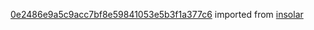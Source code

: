 [0e2486e9a5c9acc7bf8e59841053e5b3f1a377c6](https://github.com/insolar/insolar/commit/0e2486e9a5c9acc7bf8e59841053e5b3f1a377c6) imported from [insolar](https://github.com/insolar/insolar)
